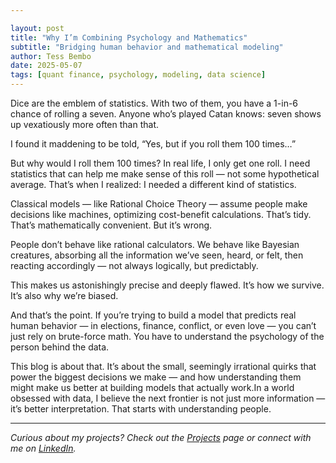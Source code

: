 ```yaml
---

layout: post
title: "Why I’m Combining Psychology and Mathematics"
subtitle: "Bridging human behavior and mathematical modeling"
author: Tess Bembo
date: 2025-05-07
tags: [quant finance, psychology, modeling, data science]
---
```


Dice are the emblem of statistics. With two of them, you have a 1-in-6 chance of rolling a seven. Anyone who’s played Catan knows: seven shows up vexatiously more often than that.

I found it maddening to be told, “Yes, but if you roll them 100 times…”

But why would I roll them 100 times? In real life, I only get one roll. I need statistics that can help me make sense of this roll — not some hypothetical average. That’s when I realized: I needed a different kind of statistics.

Classical models — like Rational Choice Theory — assume people make decisions like machines, optimizing cost-benefit calculations. That’s tidy. That’s mathematically convenient. But it’s wrong.

People don’t behave like rational calculators. We behave like Bayesian creatures, absorbing all the information we’ve seen, heard, or felt, then reacting accordingly — not always logically, but predictably.

This makes us astonishingly precise and deeply flawed. It’s how we survive. It’s also why we’re biased.

And that’s the point. If you’re trying to build a model that predicts real human behavior — in elections, finance, conflict, or even love — you can’t just rely on brute-force math. You have to understand the psychology of the person behind the data.

This blog is about that. It’s about the small, seemingly irrational quirks that power the biggest decisions we make — and how understanding them might make us better at building models that actually work.In a world obsessed with data, I believe the next frontier is not just more information — it’s better interpretation. That starts with understanding people.

---

*Curious about my projects? Check out the [Projects](/projects) page or connect with me on [LinkedIn](https://linkedin.com/in/tess-bembo).*
